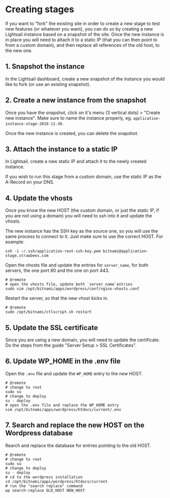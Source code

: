 # Creating stages
If you want to "fork" the existing site in order to create a new stage to test
new features (or whatever you want), you can do so by creating a new Lightsail
instance based on a snapshot of the site. Once the new instance is in place you
will need to attach it to a static IP (that you can then point to from a custom
domain), and then replace all references of the old host, to the new one.

## 1. Snapshot the instance
In the Lightsail dashboard, create a new snapshot of the instance you would like
to fork (or use an existing snapshot).

## 2. Create a new instance from the snapshot
Once you have the snapshot, click on it's menu (3 vertical dots) > "Create new
instance". Make sure to name the instance properly, eg.
`application-instance-stage-2019-11-30`.

Once the new instance is created, you can delete the snapshot.

## 3. Attach the instance to a static IP
In Lightsail, create a new static IP and attach it to the newly created
instance.

If you wish to run this stage from a custom domain, use the static IP as the
A-Record on your DNS.

## 4. Update the vhosts
Once you know the new HOST (the custom domain, or just the static IP, if you
are not using a domain) you will need to ssh into it and update the vhosts.

The new instance has the SSH key as the source one, so you will use the same
process to connect to it. Just make sure to use the correct HOST. For example:
```shell
ssh -i ~/.ssh/application-root-ssh-key.pem bitnami@application-stage.strawbees.com
```
Open the vhosts file and update the entries for `server_name`, for both servers,
the one port 80 and the one on port 443.

```shell
# @remote
# open the vhosts file, update both `server_name`entries
sudo vim /opt/bitnami/apps/wordpress/conf/nginx-vhosts.conf
```
Restart the server, so that the new vhost kicks in.

```shell
# @remote
sudo /opt/bitnami/ctlscript.sh restart
```

## 5. Update the SSL certificate
Since you are using a new domain, you will need to update the certificate.
Do the steps from the guide "Server Setup > SSL Certificates".

## 6. Update WP_HOME in the .env file
Open the `.env` file and update the `WP_HOME` entry to the new HOST.
```shell
# @remote
# change to root
sudo su
# change to deploy
su - deploy
# open the .env file and replace the WP_HOME entry
vim /opt/bitnami/apps/wordpress/htdocs/current/.env
```

## 7. Search and replace the new HOST on the Wordpress database
Rearch and replace the database for entries pointing to the old HOST.
```shell
# @remote
# change to root
sudo su
# change to deploy
su - deploy
# cd to the wordpress installation
cd /opt/bitnami/apps/wordpress/htdocs/current
# run the "search replace" command
wp search-replace OLD_HOST NEW_HOST
```
